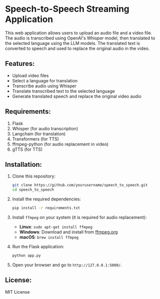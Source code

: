 # Speech-to-Speech Streaming Application

This web application allows users to upload an audio file and a video file. The audio is transcribed using OpenAI's Whisper model, then translated to the selected language using the LLM models. The translated text is converted to speech and used to replace the original audio in the video.

## Features:
- Upload video files
- Select a language for translation
- Transcribe audio using Whisper
- Translate transcribed text to the selected language
- Generate translated speech and replace the original video audio

## Requirements:
1. Flask
2. Whisper (for audio transcription)
3. Langchain (for translation)
4. Transformers (for TTS)
5. ffmpeg-python (for audio replacement in video)
6. gTTS (for TTS)

## Installation:
1. Clone this repository:
    ```bash
    git clone https://github.com/yourusername/speech_to_speech.git
    cd speech_to_speech
    ```

2. Install the required dependencies:
    ```bash
    pip install -r requirements.txt
    ```

3. Install `ffmpeg` on your system (it is required for audio replacement):
    - **Linux**: `sudo apt-get install ffmpeg`
    - **Windows**: Download and install from [ffmpeg.org](https://ffmpeg.org/download.html)
    - **macOS**: `brew install ffmpeg`

4. Run the Flask application:
    ```bash
    python app.py
    ```

5. Open your browser and go to `http://127.0.0.1:5000/`.

## License:
MIT License
